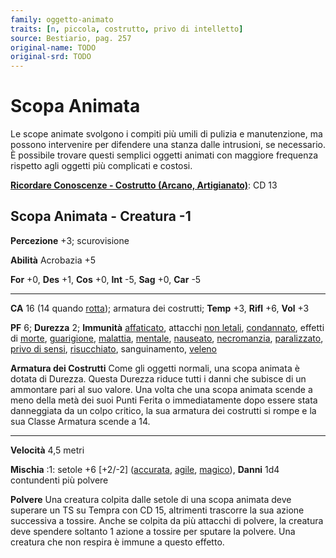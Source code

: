 ```yaml
---
family: oggetto-animato
traits: [n, piccola, costrutto, privo di intelletto]
source: Bestiario, pag. 257
original-name: TODO
original-srd: TODO
---
```


# Scopa Animata

Le scope animate svolgono i compiti più umili di pulizia e manutenzione, ma
possono intervenire per difendere una stanza dalle intrusioni, se necessario. È
possibile trovare questi semplici oggetti animati con maggiore frequenza
rispetto agli oggetti più complicati e costosi.

**[Ricordare Conoscenze - Costrutto (Arcano, Artigianato)](/azioni/abilita/ricordare-conoscenze)**:
CD 13

## Scopa Animata - Creatura -1

**Percezione** +3; scurovisione

**Abilità** Acrobazia +5

**For** +0, **Des** +1, **Cos** +0, **Int** -5, **Sag** +0, **Car** -5

---

**CA** 16 (14 quando [rotta](/condizioni/rotto)); armatura dei costrutti;
**Temp** +3, **Rifl** +6, **Vol** +3

**PF** 6; **Durezza** 2; **Immunità** [affaticato](/condizioni/affaticato),
attacchi [non letali](/tratti/non-letale), [condannato](/condizioni/condannato),
effetti di [morte](/tratti/morte), [guarigione](/tratti/guarigione),
[malattia](/tratti/malattia), [mentale](/tratti/mentale),
[nauseato](/condizioni/nauseato), [necromanzia](/tratti/necromanzia),
[paralizzato](/condizioni/paralizzato),
[privo di sensi](/condizioni/privo-di-sensi),
[risucchiato](/condizioni/risucchiato), sanguinamento, [veleno](/tratti/veleno)

**Armatura dei Costrutti** Come gli oggetti normali, una scopa animata è dotata
di Durezza. Questa Durezza riduce tutti i danni che subisce di un ammontare pari
al suo valore. Una volta che una scopa animata scende a meno della metà dei suoi
Punti Ferita o immediatamente dopo essere stata danneggiata da un colpo critico,
la sua armatura dei costrutti si rompe e la sua Classe Armatura scende a 14.

---

**Velocità** 4,5 metri

**Mischia** :1: setole +6 \[+2/-2] ([accurata](/tratti/accurata),
[agile](/tratti/agile), [magico](/tratti/magico)), **Danni** 1d4 contundenti più
polvere

**Polvere** Una creatura colpita dalle setole di una scopa animata deve superare
un TS su Tempra con CD 15, altrimenti trascorre la sua azione successiva a
tossire. Anche se colpita da più attacchi di polvere, la creatura deve spendere
soltanto 1 azione a tossire per sputare la polvere. Una creatura che non respira
è immune a questo effetto.
